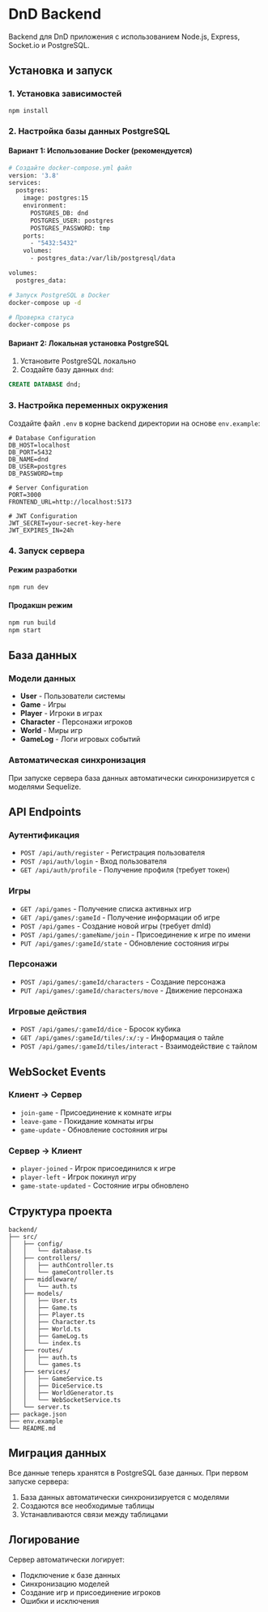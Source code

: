 # DnD Backend

Backend для DnD приложения с использованием Node.js, Express, Socket.io и PostgreSQL.

## Установка и запуск

### 1. Установка зависимостей
```bash
npm install
```

### 2. Настройка базы данных PostgreSQL

#### Вариант 1: Использование Docker (рекомендуется)
```bash
# Создайте docker-compose.yml файл
version: '3.8'
services:
  postgres:
    image: postgres:15
    environment:
      POSTGRES_DB: dnd
      POSTGRES_USER: postgres
      POSTGRES_PASSWORD: tmp
    ports:
      - "5432:5432"
    volumes:
      - postgres_data:/var/lib/postgresql/data

volumes:
  postgres_data:

# Запуск PostgreSQL в Docker
docker-compose up -d

# Проверка статуса
docker-compose ps
```

#### Вариант 2: Локальная установка PostgreSQL
1. Установите PostgreSQL локально
2. Создайте базу данных `dnd`:
```sql
CREATE DATABASE dnd;
```

### 3. Настройка переменных окружения
Создайте файл `.env` в корне backend директории на основе `env.example`:
```env
# Database Configuration
DB_HOST=localhost
DB_PORT=5432
DB_NAME=dnd
DB_USER=postgres
DB_PASSWORD=tmp

# Server Configuration
PORT=3000
FRONTEND_URL=http://localhost:5173

# JWT Configuration
JWT_SECRET=your-secret-key-here
JWT_EXPIRES_IN=24h
```

### 4. Запуск сервера

#### Режим разработки
```bash
npm run dev
```

#### Продакшн режим
```bash
npm run build
npm start
```

## База данных

### Модели данных
- **User** - Пользователи системы
- **Game** - Игры
- **Player** - Игроки в играх
- **Character** - Персонажи игроков
- **World** - Миры игр
- **GameLog** - Логи игровых событий

### Автоматическая синхронизация
При запуске сервера база данных автоматически синхронизируется с моделями Sequelize.

## API Endpoints

### Аутентификация
- `POST /api/auth/register` - Регистрация пользователя
- `POST /api/auth/login` - Вход пользователя
- `GET /api/auth/profile` - Получение профиля (требует токен)

### Игры
- `GET /api/games` - Получение списка активных игр
- `GET /api/games/:gameId` - Получение информации об игре
- `POST /api/games` - Создание новой игры (требует dmId)
- `POST /api/games/:gameName/join` - Присоединение к игре по имени
- `PUT /api/games/:gameId/state` - Обновление состояния игры

### Персонажи
- `POST /api/games/:gameId/characters` - Создание персонажа
- `PUT /api/games/:gameId/characters/move` - Движение персонажа

### Игровые действия
- `POST /api/games/:gameId/dice` - Бросок кубика
- `GET /api/games/:gameId/tiles/:x/:y` - Информация о тайле
- `POST /api/games/:gameId/tiles/interact` - Взаимодействие с тайлом

## WebSocket Events

### Клиент → Сервер
- `join-game` - Присоединение к комнате игры
- `leave-game` - Покидание комнаты игры
- `game-update` - Обновление состояния игры

### Сервер → Клиент
- `player-joined` - Игрок присоединился к игре
- `player-left` - Игрок покинул игру
- `game-state-updated` - Состояние игры обновлено

## Структура проекта

```
backend/
├── src/
│   ├── config/
│   │   └── database.ts
│   ├── controllers/
│   │   ├── authController.ts
│   │   └── gameController.ts
│   ├── middleware/
│   │   └── auth.ts
│   ├── models/
│   │   ├── User.ts
│   │   ├── Game.ts
│   │   ├── Player.ts
│   │   ├── Character.ts
│   │   ├── World.ts
│   │   ├── GameLog.ts
│   │   └── index.ts
│   ├── routes/
│   │   ├── auth.ts
│   │   └── games.ts
│   ├── services/
│   │   ├── GameService.ts
│   │   ├── DiceService.ts
│   │   ├── WorldGenerator.ts
│   │   └── WebSocketService.ts
│   └── server.ts
├── package.json
├── env.example
└── README.md
```

## Миграция данных

Все данные теперь хранятся в PostgreSQL базе данных. При первом запуске сервера:

1. База данных автоматически синхронизируется с моделями
2. Создаются все необходимые таблицы
3. Устанавливаются связи между таблицами

## Логирование

Сервер автоматически логирует:
- Подключение к базе данных
- Синхронизацию моделей
- Создание игр и присоединение игроков
- Ошибки и исключения 